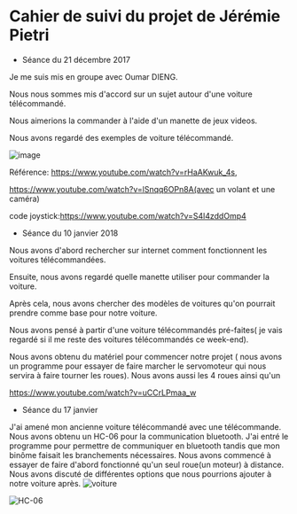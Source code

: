 # Cahier de suivi du projet de Jérémie Pietri

* Séance du 21 décembre 2017

Je me suis mis en groupe avec Oumar DIENG.

Nous nous sommes mis d'accord sur un sujet autour d'une voiture télécommandé.

Nous aimerions la commander à l'aide d'un manette de jeux videos.

Nous avons regardé des exemples de voiture télécommandé.

![image](https://i.ytimg.com/vi/rHaAKwuk_4s/maxresdefault.jpg)








Référence:
https://www.youtube.com/watch?v=rHaAKwuk_4s,

https://www.youtube.com/watch?v=lSnqq6OPn8A(avec un volant et une caméra)

code joystick:https://www.youtube.com/watch?v=S4l4zddOmp4

* Séance du 10 janvier 2018

Nous avons d'abord rechercher sur internet comment fonctionnent les voitures télécommandées. 

Ensuite, nous avons regardé quelle manette utiliser pour commander la voiture.

Après cela, nous avons chercher des modèles de voitures qu'on pourrait prendre comme base pour notre voiture.

Nous avons pensé à partir d'une voiture télécommandés pré-faites( je vais regardé si il me reste des voitures télécommandés ce week-end).

Nous avons obtenu du matériel pour commencer notre projet ( nous avons un programme pour essayer de faire marcher le servomoteur qui nous servira à faire tourner les roues).
Nous avons aussi les  4 roues ainsi qu'un 


 https://www.youtube.com/watch?v=uCCrLPmaa_w
 * Séance du 17 janvier
 
 J'ai amené mon ancienne voiture télécommandé avec une télécommande. Nous avons obtenu un HC-06 pour la communication bluetooth.
 J'ai entré le programme pour permettre de communiquer en bluetooth tandis que mon binôme faisait les branchements nécessaires.
 Nous avons commencé à essayer de faire d'abord fonctionné qu'un seul roue(un moteur) à distance. Nous avons discuté de différentes options que nous pourrions ajouter à notre voiture après.
 ![voiture](https://image.noelshack.com/fichiers/2018/04/2/1516742662-p-20180119-092325-vhdr-on.jpg)

 ![HC-06](https://image.noelshack.com/fichiers/2018/04/2/1516742563-p-20180119-105519-vhdr-on.jpg)
 
